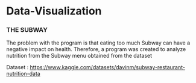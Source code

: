 # Data-Visualization

### THE SUBWAY
The problem with the program is that eating too much Subway can have a negative impact on health. Therefore, a program was created to analyze nutrition from the Subway menu obtained from the dataset 

Dataset : https://www.kaggle.com/datasets/davinm/subway-restaurant-nutrition-data
